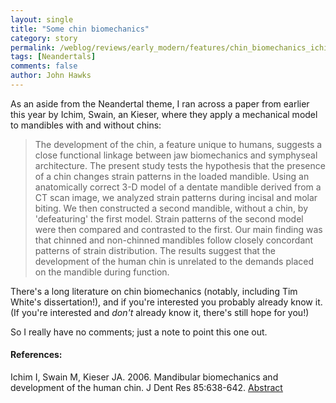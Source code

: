 ```yaml
---
layout: single 
title: "Some chin biomechanics" 
category: story
permalink: /weblog/reviews/early_modern/features/chin_biomechanics_ichim_2006.html
tags: [Neandertals] 
comments: false 
author: John Hawks 
---
```



<p>
As an aside from the Neandertal theme, I ran across a paper from earlier this year by Ichim, Swain, an Kieser, where they apply a mechanical model to mandibles with and without chins: 
</p>

<blockquote>The development of the chin, a feature unique to humans, suggests a close functional linkage between jaw biomechanics and symphyseal architecture. The present study tests the hypothesis that the presence of a chin changes strain patterns in the loaded mandible. Using an anatomically correct 3-D model of a dentate mandible derived from a CT scan image, we analyzed strain patterns during incisal and molar biting. We then constructed a second mandible, without a chin, by 'defeaturing' the first model. Strain patterns of the second model were then compared and contrasted to the first. Our main finding was that chinned and non-chinned mandibles follow closely concordant patterns of strain distribution. The results suggest that the development of the human chin is unrelated to the demands placed on the mandible during function.</blockquote>

<p>
There's a long literature on chin biomechanics (notably, including Tim White's dissertation!), and if you're interested you probably already know it. (If you're interested and <i>don't</i> already know it, there's still hope for you!)
</p>

<p>
So I really have no comments; just a note to point this one out. 
</p>

<h4>References:</h4>

<p class="cite">Ichim I, Swain M, Kieser JA. 2006. Mandibular biomechanics and development of the human chin. J Dent Res 85:638-642. <a href="http://jdr.iadrjournals.org/cgi/content/abstract/85/7/638">Abstract</a></p>

